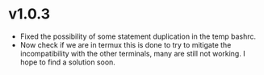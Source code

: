 # v1.0.3

- Fixed the possibility of some statement duplication in the temp bashrc. 
- Now check if we are in termux this is done to try to mitigate the incompatibility with the other terminals, many are still not working. 
I hope to find a solution soon.
